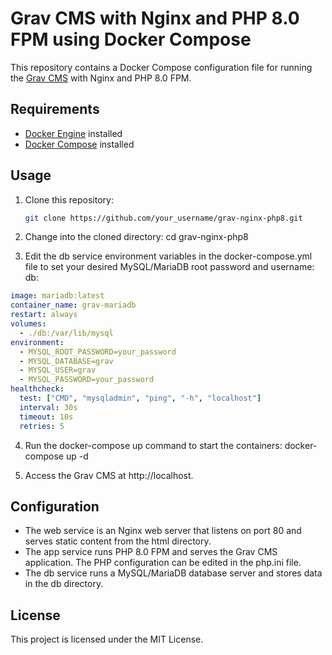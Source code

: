 # Grav CMS with Nginx and PHP 8.0 FPM using Docker Compose

This repository contains a Docker Compose configuration file for running the [Grav CMS](https://getgrav.org/) with Nginx and PHP 8.0 FPM.

## Requirements

- [Docker Engine](https://docs.docker.com/engine/) installed
- [Docker Compose](https://docs.docker.com/compose/) installed

## Usage

1. Clone this repository:

   ```sh
   git clone https://github.com/your_username/grav-nginx-php8.git

2. Change into the cloned directory:
cd grav-nginx-php8

3. Edit the db service environment variables in the docker-compose.yml file to set your desired MySQL/MariaDB root password and username:
db:

  ```yaml
  image: mariadb:latest
  container_name: grav-mariadb
  restart: always
  volumes:
    - ./db:/var/lib/mysql
  environment:
    - MYSQL_ROOT_PASSWORD=your_password
    - MYSQL_DATABASE=grav
    - MYSQL_USER=grav
    - MYSQL_PASSWORD=your_password
  healthcheck:
    test: ["CMD", "mysqladmin", "ping", "-h", "localhost"]
    interval: 30s
    timeout: 10s
    retries: 5
   ```

4. Run the docker-compose up command to start the containers:
docker-compose up -d

5. Access the Grav CMS at http://localhost.

## Configuration

- The web service is an Nginx web server that listens on port 80 and serves static content from the html directory.
- The app service runs PHP 8.0 FPM and serves the Grav CMS application. The PHP configuration can be edited in the php.ini file.
- The db service runs a MySQL/MariaDB database server and stores data in the db directory.
    
## License

This project is licensed under the MIT License.
